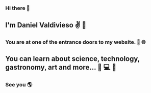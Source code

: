 ### Hi there 👋

## I'm Daniel Valdivieso  :v: :flags: 
### You are at one of the entrance doors to my website. :crystal_ball: :globe_with_meridians:
## You can learn about science, technology, gastronomy, art and more... :milky_way: :computer: :curry:
### See you :earth_americas:

<!--
**danielvaldivv/danielvaldivv** is a ✨ _special_ ✨ repository because its `README.md` (this file) appears on your GitHub profile.

Here are some ideas to get you started:

- 🔭 I’m currently working on ...
- 🌱 I’m currently learning ...
- 👯 I’m looking to collaborate on ...
- 🤔 I’m looking for help with ...
- 💬 Ask me about ...
- 📫 How to reach me: ...
- 😄 Pronouns: ...
- ⚡ Fun fact: ...
-->
